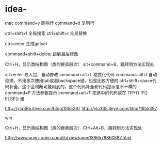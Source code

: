 # idea-

mac
command+y 删除行
command+d 复制行

ctrl+shift+f 全局搜索
ctrl+shift+r 全局替换

ctrl+enter 生成getset

command+shift+delete 跳到最后修改

Ctrl+H，显示类结构图（类的继承层次）
alt+command+B，跳转到方法实现处

alt+enter 导入包，自动修改
command+alt+L 格式化代码
command+alt+I 自动缩进，不用多次使用tab或着backspace键，也是比较方便的
ctrl+shift+space代码补全，这个会判断可能用到的，这个代码补全和代码提示是不一样的
command+P 方法参数提示
command+alt+T 把选中的代码放在 TRY{} IF{} ELSE{} 里

http://ylq365.iteye.com/blog/1955397
http://ylq365.iteye.com/blog/1955397


win

Ctrl+H，显示类结构图（类的继承层次）
Ctrl+Alt+B，跳转到方法实现处

http://www.open-open.com/lib/view/open1396578860887.html
